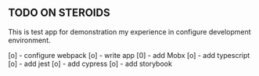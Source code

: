 ## TODO ON STEROIDS

This is test app for demonstration my experience in configure development environment.

[o] - configure webpack
[o] - write app
[0] - add Mobx
[o] - add typescript
[o] - add jest
[o] - add cypress
[o] - add storybook
